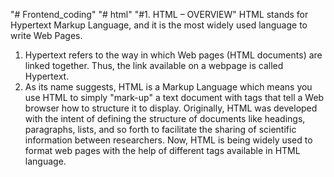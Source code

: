 "# Frontend_coding"
"# html"
"#1. HTML – OVERVIEW"
HTML stands for Hypertext Markup Language, and it is the most widely used language to write Web Pages.
1. Hypertext refers to the way in which Web pages (HTML documents) are linked 
    together. Thus, the link available on a webpage is called Hypertext.
2. As its name suggests, HTML is a Markup Language which means you use HTML 
to simply "mark-up" a text document with tags that tell a Web browser how to 
structure it to display. Originally, HTML was developed with the intent of defining the structure of documents like headings, paragraphs, lists, and so forth to facilitate the sharing of scientific information between researchers.
Now, HTML is being widely used to format web pages with the help of different tags 
available in HTML language.
